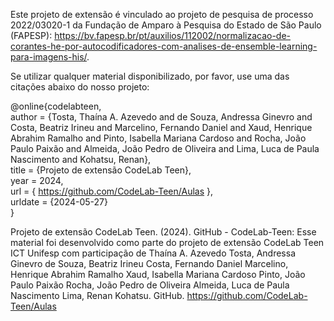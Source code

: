 Este projeto de extensão é vinculado ao projeto de pesquisa de processo 2022/03020-1 da Fundação de Amparo à Pesquisa do Estado de São Paulo (FAPESP): https://bv.fapesp.br/pt/auxilios/112002/normalizacao-de-corantes-he-por-autocodificadores-com-analises-de-ensemble-learning-para-imagens-his/.

Se utilizar qualquer material disponibilizado, por favor, use uma das citações abaixo do nosso projeto:

@online{codelabteen,<br />
  author = {Tosta, Thaína A. Azevedo and de Souza, Andressa Ginevro and Costa, Beatriz Irineu and Marcelino, Fernando Daniel and Xaud, Henrique Abrahim Ramalho and Pinto, Isabella Mariana Cardoso and Rocha, João Paulo Paixão and Almeida, João Pedro de Oliveira and Lima, Luca de Paula Nascimento and Kohatsu, Renan},<br />
  title = {Projeto de extensão CodeLab Teen},<br />
  year = 2024,<br />
  url = { https://github.com/CodeLab-Teen/Aulas },<br />
  urldate = {2024-05-27}<br />
}<br />

Projeto de extensão CodeLab Teen. (2024). GitHub - CodeLab-Teen: Esse material foi desenvolvido como parte do projeto de extensão CodeLab Teen ICT Unifesp com participação de Thaína A. Azevedo Tosta, Andressa Ginevro de Souza, Beatriz Irineu Costa, Fernando Daniel Marcelino, Henrique Abrahim Ramalho Xaud, Isabella Mariana Cardoso Pinto, João Paulo Paixão Rocha, João Pedro de Oliveira Almeida, Luca de Paula Nascimento Lima, Renan Kohatsu. GitHub. https://github.com/CodeLab-Teen/Aulas
